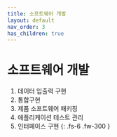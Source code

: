 ```yaml
---
title: 소프트웨어 개발
layout: default
nav_order: 3
has_children: true
---
```


# 소프트웨어 개발

1. 데이터 입출력 구현
2. 통합구현
3. 제품 소프트웨어 패키징
4. 애플리케이션 테스트 관리
5. 인터페이스 구현
{: .fs-6 .fw-300 }